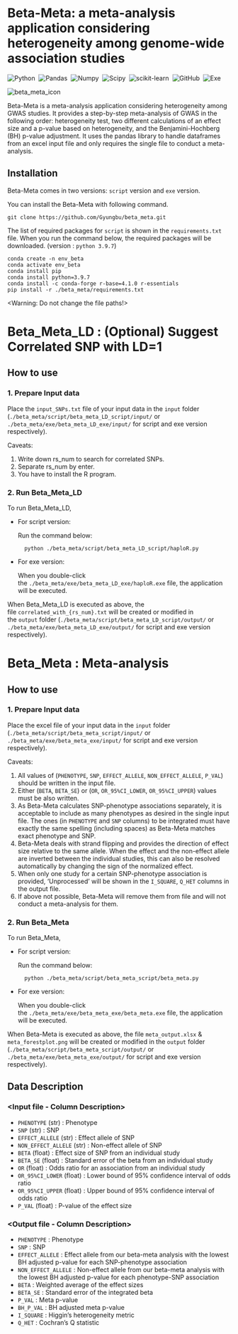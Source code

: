 # Beta-Meta: a meta-analysis application considering heterogeneity among genome-wide association studies

![Python](https://img.shields.io/badge/Python-v3.9.7-blue.svg?style=flat&logo=python)&nbsp;
![Pandas](https://img.shields.io/badge/pandas-v1.4.2-blue.svg?style=flat&logo=pandas)&nbsp;
![Numpy](https://img.shields.io/badge/NumPy-v1.22.4-blue.svg?style=flat&logo=numpy)&nbsp;
![Scipy](https://img.shields.io/badge/SciPy-v1.8.1-blue.svg?style=flat&logo=scipy)&nbsp;
![scikit-learn](https://img.shields.io/badge/scikit--learn-v1.1.2-blue.svg?style=flat&logo=scikit-learn)&nbsp;
![GitHub](https://img.shields.io/badge/GitHub-grey.svg?style=flat&logo=github)&nbsp;
![Exe](https://img.shields.io/badge/exe-grey.svg?style=flat&logo=exe)&nbsp;

![beta_meta_icon](https://user-images.githubusercontent.com/106565330/177929679-992af204-532d-4a59-8330-27c37ed96208.png)

Beta-Meta is a meta-analysis application considering heterogeneity among GWAS studies. It provides a step-by-step meta-analysis of GWAS in the following order: heterogeneity test, two different calculations of an effect size and a p-value based on heterogeneity, and the Benjamini-Hochberg (BH) p-value adjustment. It uses the pandas library to handle dataframes from an excel input file and only requires the single file to conduct a meta-analysis.

## Installation

Beta-Meta comes in two versions: `script` version and `exe` version.

You can install the Beta-Meta with following command.
	
	git clone https://github.com/Gyungbu/beta_meta.git

The list of required packages for `script` is shown in the `requirements.txt` file. When you run the command below, the required packages will be downloaded. (version : `python 3.9.7`)
	
	conda create -n env_beta
	conda activate env_beta
	conda install pip  
	conda install python=3.9.7
	conda install -c conda-forge r-base=4.1.0 r-essentials
	pip install -r ./beta_meta/requirements.txt

<Warning: Do not change the file paths!>

# Beta_Meta_LD : (Optional) Suggest Correlated SNP with LD=1
## How to use

### 1. Prepare Input data
Place the `input_SNPs.txt` file of your input data in the `input` folder (`./beta_meta/script/beta_meta_LD_script/input/` or `./beta_meta/exe/beta_meta_LD_exe/input/` for script and exe version respectively).

Caveats: 

1. Write down rs_num to search for correlated SNPs.
2. Separate rs_num by enter.
3. You have to install the R program. 

### 2. Run Beta_Meta_LD
To run Beta_Meta_LD,

- For script version:
    
    Run the command below:

		python ./beta_meta/script/beta_meta_LD_script/haploR.py
    
- For exe version:
    
    When you double-click the `./beta_meta/exe/beta_meta_LD_exe/haploR.exe` file, the application will be executed.

When Beta_Meta_LD is executed as above, the file `correlated_with_{rs_num}.txt` will be created or modified in the `output` folder (`./beta_meta/script/beta_meta_LD_script/output/` or `./beta_meta/exe/beta_meta_LD_exe/output/` for script and exe version respectively).

# Beta_Meta : Meta-analysis 
## How to use

### 1. Prepare Input data
Place the excel file of your input data in the `input` folder (`./beta_meta/script/beta_meta_script/input/` or `./beta_meta/exe/beta_meta_exe/input/` for script and exe version respectively).

Caveats: 

1. All values of (`PHENOTYPE`, `SNP`, `EFFECT_ALLELE`, `NON_EFFECT_ALLELE`, `P_VAL`) should be written in the input file.
2. Either (`BETA`, `BETA_SE`) or (`OR`, `OR_95%CI_LOWER`, `OR_95%CI_UPPER`) values must be also written.
3. As Beta-Meta calculates SNP-phenotype associations separately, it is acceptable to include as many phenotypes as desired in the single input file. The ones (in `PHENOTYPE` and `SNP` columns) to be integrated must have exactly the same spelling (including spaces) as Beta-Meta matches exact phenotype and SNP.
4. Beta-Meta deals with strand flipping and provides the direction of effect size relative to the same allele. When the effect and the non-effect allele are inverted between the individual studies, this can also be resolved automatically by changing the sign of the normalized effect.
5. When only one study for a certain SNP-phenotype association is provided, ‘Unprocessed’ will be shown in the `I_SQUARE`, `Q_HET` columns in the output file.
6. If above not possible, Beta-Meta will remove them from file and will not conduct a meta-analysis for them.

### 2. Run Beta_Meta
To run Beta_Meta,

- For script version:
    
    Run the command below:

		python ./beta_meta/script/beta_meta_script/beta_meta.py
    
- For exe version:
    
    When you double-click the `./beta_meta/exe/beta_meta_exe/beta_meta.exe` file, the application will be executed.
    

When Beta-Meta is executed as above, the file `meta_output.xlsx` & `meta_forestplot.png` will be created or modified in the `output` folder (`./beta_meta/script/beta_meta_script/output/` or `./beta_meta/exe/beta_meta_exe/output/` for script and exe version respectively).

## Data Description

### <Input file - Column Description>

* `PHENOTYPE` (str) : Phenotype 	
* `SNP` (str) : SNP 
* `EFFECT_ALLELE` (str) : Effect allele of SNP	
* `NON_EFFECT_ALLELE` (str) : Non-effect allele of SNP	
* `BETA` (float) : Effect size of SNP from an individual study
* `BETA_SE` (float) : Standard error of the beta from an individual study	
* `OR` (float) : Odds ratio for an association from an individual study	
* `OR_95%CI_LOWER` (float) : Lower bound of 95% confidence interval of odds ratio	
* `OR_95%CI_UPPER` (float) : Upper bound of 95% confidence interval of odds ratio 	
* `P_VAL` (float) : P-value of the effect size

### <Output file - Column Description>
	
* `PHENOTYPE` : Phenotype
* `SNP` : SNP 
* `EFFECT_ALLELE` : Effect allele from our beta-meta analysis with the lowest BH adjusted p-value for each SNP-phenotype association
* `NON_EFFECT_ALLELE` : Non-effect allele from our beta-meta analysis with the lowest BH adjusted p-value for each phenotype-SNP association
* `BETA` : Weighted average of the effect sizes
* `BETA_SE` : Standard error of the integrated beta
* `P_VAL` : Meta p-value
* `BH_P_VAL` : BH adjusted meta p-value
* `I_SQUARE` : Higgin’s heterogeneity metric
* `Q_HET` : Cochran’s Q statistic
